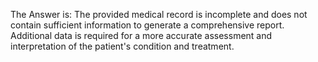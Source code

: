 The Answer is: The provided medical record is incomplete and does not contain sufficient information to generate a comprehensive report. Additional data is required for a more accurate assessment and interpretation of the patient's condition and treatment.